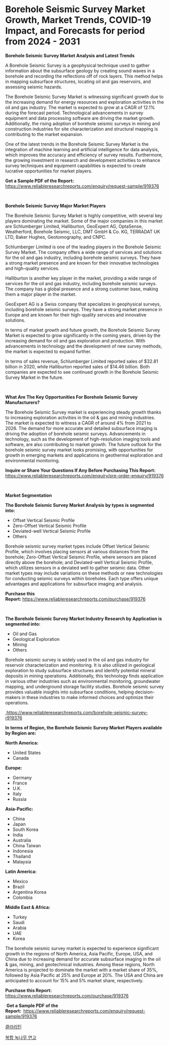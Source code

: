 <p><h1>Borehole Seismic Survey Market Growth, Market Trends, COVID-19 Impact, and Forecasts for period from 2024 - 2031</h1></p><p><strong>Borehole Seismic Survey Market Analysis and Latest Trends</strong></p>
<p><p>A Borehole Seismic Survey is a geophysical technique used to gather information about the subsurface geology by creating sound waves in a borehole and recording the reflections off of rock layers. This method helps in mapping subsurface structures, locating oil and gas reservoirs, and assessing seismic hazards.</p><p>The Borehole Seismic Survey Market is witnessing significant growth due to the increasing demand for energy resources and exploration activities in the oil and gas industry. The market is expected to grow at a CAGR of 12.1% during the forecast period. Technological advancements in survey equipment and data processing software are driving the market growth. Additionally, the rising adoption of borehole seismic surveys in mining and construction industries for site characterization and structural mapping is contributing to the market expansion.</p><p>One of the latest trends in the Borehole Seismic Survey Market is the integration of machine learning and artificial intelligence for data analysis, which improves the accuracy and efficiency of survey results. Furthermore, the growing investment in research and development activities to enhance survey techniques and equipment capabilities is expected to create lucrative opportunities for market players.</p></p>
<p><strong>Get a Sample PDF of the Report:&nbsp;</strong> <a href="https://www.reliableresearchreports.com/enquiry/request-sample/919376">https://www.reliableresearchreports.com/enquiry/request-sample/919376</a></p>
<p>&nbsp;</p>
<p><strong>Borehole Seismic Survey Major Market Players</strong></p>
<p><p>The Borehole Seismic Survey Market is highly competitive, with several key players dominating the market. Some of the major companies in this market are Schlumberger Limited, Halliburton, GeoExpert AG, OptaSense, Weatherford, Borehole Seismic, LLC, DMT GmbH & Co. KG, TERRADAT UK LTD, Baker Hughes, Geotomography, and CNPC.</p><p>Schlumberger Limited is one of the leading players in the Borehole Seismic Survey Market. The company offers a wide range of services and solutions for the oil and gas industry, including borehole seismic surveys. They have a strong market presence and are known for their innovative technologies and high-quality services.</p><p>Halliburton is another key player in the market, providing a wide range of services for the oil and gas industry, including borehole seismic surveys. The company has a global presence and a strong customer base, making them a major player in the market.</p><p>GeoExpert AG is a Swiss company that specializes in geophysical surveys, including borehole seismic surveys. They have a strong market presence in Europe and are known for their high-quality services and innovative solutions.</p><p>In terms of market growth and future growth, the Borehole Seismic Survey Market is expected to grow significantly in the coming years, driven by the increasing demand for oil and gas exploration and production. With advancements in technology and the development of new survey methods, the market is expected to expand further.</p><p>In terms of sales revenue, Schlumberger Limited reported sales of $32.81 billion in 2020, while Halliburton reported sales of $14.46 billion. Both companies are expected to see continued growth in the Borehole Seismic Survey Market in the future.</p></p>
<p>&nbsp;</p>
<p><strong>What Are The Key Opportunities For Borehole Seismic Survey Manufacturers?</strong></p>
<p><p>The Borehole Seismic Survey market is experiencing steady growth thanks to increasing exploration activities in the oil & gas and mining industries. The market is expected to witness a CAGR of around 4% from 2021 to 2026. The demand for more accurate and detailed subsurface imaging is driving the adoption of borehole seismic surveys. Advancements in technology, such as the development of high-resolution imaging tools and software, are also contributing to market growth. The future outlook for the borehole seismic survey market looks promising, with opportunities for growth in emerging markets and applications in geothermal exploration and environmental monitoring.</p></p>
<p><strong>Inquire or Share Your Questions If Any Before Purchasing This Report:</strong> <a href="https://www.reliableresearchreports.com/enquiry/pre-order-enquiry/919376">https://www.reliableresearchreports.com/enquiry/pre-order-enquiry/919376</a></p>
<p>&nbsp;</p>
<p><strong>Market Segmentation</strong></p>
<p><strong>The Borehole Seismic Survey Market Analysis by types is segmented into:</strong></p>
<p><ul><li>Offset Vertical Seismic Profile</li><li>Zero-Offset Vertical Seismic Profile</li><li>Deviated-well Vertical Seismic Profile</li><li>Others</li></ul></p>
<p><p>Borehole seismic survey market types include Offset Vertical Seismic Profile, which involves placing sensors at various distances from the borehole; Zero-Offset Vertical Seismic Profile, where sensors are placed directly above the borehole; and Deviated-well Vertical Seismic Profile, which utilizes sensors in a deviated well to gather seismic data. Other market types may include variations on these methods or new technologies for conducting seismic surveys within boreholes. Each type offers unique advantages and applications for subsurface imaging and analysis.</p></p>
<p><strong>Purchase this Report:&nbsp;</strong><a href="https://www.reliableresearchreports.com/purchase/919376">https://www.reliableresearchreports.com/purchase/919376</a></p>
<p>&nbsp;</p>
<p><strong>The Borehole Seismic Survey Market Industry Research by Application is segmented into:</strong></p>
<p><ul><li>Oil and Gas</li><li>Geological Exploration</li><li>Mining</li><li>Others</li></ul></p>
<p><p>Borehole seismic survey is widely used in the oil and gas industry for reservoir characterization and monitoring. It is also utilized in geological exploration to study subsurface structures and identify potential mineral deposits in mining operations. Additionally, this technology finds application in various other industries such as environmental monitoring, groundwater mapping, and underground storage facility studies. Borehole seismic survey provides valuable insights into subsurface conditions, helping decision-makers in these industries to make informed choices and optimize their operations.</p></p>
<p><a href="https://www.reliableresearchreports.com/borehole-seismic-survey-r919376">&nbsp;https://www.reliableresearchreports.com/borehole-seismic-survey-r919376</a></p>
<p><strong>In terms of Region, the Borehole Seismic Survey Market Players available by Region are:</strong></p>
<p>
    <p> <strong> North America: </strong>
        <ul>
            <li>United States</li>
            <li>Canada</li>
        </ul>
        </p> 
    <p> <strong> Europe: </strong>
        <ul>
            <li>Germany</li>
            <li>France</li>
            <li>U.K.</li>
            <li>Italy</li>
            <li>Russia</li>
        </ul>
        </p> 
    <p> <strong> Asia-Pacific: </strong>
        <ul>
            <li>China</li>
            <li>Japan</li>
            <li>South Korea</li>
            <li>India</li>
            <li>Australia</li>
            <li>China Taiwan</li>
            <li>Indonesia</li>
            <li>Thailand</li>
            <li>Malaysia</li>
        </ul>
        </p> 
    <p> <strong> Latin America: </strong>
        <ul>
            <li>Mexico</li>
            <li>Brazil</li>
            <li>Argentina Korea</li>
            <li>Colombia</li>
        </ul>
        </p> 
    <p> <strong> Middle East & Africa: </strong>
        <ul>
            <li>Turkey</li>
            <li>Saudi</li>
            <li>Arabia</li>
            <li>UAE</li>
            <li>Korea</li>
        </ul>
    </p>
    </p>
<p><p>The borehole seismic survey market is expected to experience significant growth in the regions of North America, Asia Pacific, Europe, USA, and China due to increasing demand for accurate subsurface imaging in the oil & gas, mining, and geotechnical industries. Among these regions, North America is projected to dominate the market with a market share of 35%, followed by Asia Pacific at 25% and Europe at 20%. The USA and China are anticipated to account for 15% and 5% market share, respectively.</p></p>
<p><strong>Purchase this Report: </strong><a href="https://www.reliableresearchreports.com/purchase/919376">https://www.reliableresearchreports.com/purchase/919376</a></p>
<p>&nbsp;<strong>Get a Sample PDF of the Report:&nbsp;&nbsp;</strong><a href="https://www.reliableresearchreports.com/enquiry/request-sample/919376">https://www.reliableresearchreports.com/enquiry/request-sample/919376</a></p>
<p><strong></strong></p>
<p><p><a href="https://medium.com/@dylanobrien626/%ED%81%B4%EB%9D%BC%EB%A6%AC%ED%8B%B4-%EC%8B%9C%EC%9E%A5-%EC%A0%84%EB%A7%9D-%EC%82%B0%EC%97%85-%EA%B0%9C%EC%9A%94-%EB%B0%8F-%EC%98%88%EC%B8%A1-2024%EB%85%84%EB%B6%80%ED%84%B0-2031%EB%85%84-172b3d46b0ca">클라리틴</a></p><p><a href="https://medium.com/@bricebeahan2023/%ED%99%94%ED%95%A9-%EC%B9%B4%EB%AA%A8%ED%8D%BC-%EC%97%B0%EA%B3%A0-%EC%8B%9C%EC%9E%A5-%EA%B7%9C%EB%AA%A8-%EC%8B%9C%EC%9E%A5-%EC%A0%84%EB%A7%9D-%EB%B0%8F-%EC%8B%9C%EC%9E%A5-%EC%98%88%EC%B8%A1-2024%EB%85%84%EB%B6%80%ED%84%B0-2031%EB%85%84-22e2976f965b">복합 녹나무 연고</a></p></p>